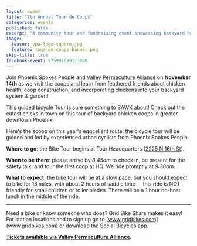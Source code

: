 ```yaml
---
layout: event
title: "7th Annual Tour de Coups"
categories: events
published: false
excerpt: "A community tour and fundraising event showcasing backyard hen houses and sustainable gardening practices in an urban setting."
image:
  teaser: vpa-logo-square.jpg
  feature: tour-de-coups-banner.png
skip-title: true
facebook-event: 975992699113090
---
```


Join Phoenix Spokes People and [Valley Permaculture Alliance](http://vpaaz.org/)
on **November 14th** as we visit the coops and learn from feathered friends
about chicken health, coop construction, and incorporating chickens into
your backyard system & garden!

This guided bicycle Tour is sure something to BAWK about! Check out the cutest chicks in town on this tour of backyard chicken coops in greater downtown Phoenix!

Here's the scoop on this year's eggcellent route: the bicycle tour will be guided and led by experienced urban cyclists from Phoenix Spokes People.

**Where to go**:
the Bike Tour begins at Tour Headquarters ([2225 N 16th St](https://goo.gl/maps/x2AEDtW8E1p)).

**When to be there**:
please arrive by *8:45am* to check in, be present for the safety talk, and tour the first coop at HQ. We ride promptly at *9:30am*.

**What to expect**:
the bike tour will be at a slow pace, but you should expect to bike for 18 miles, with about 2 hours of saddle time -- this ride is NOT friendly for small children or roller blades.
There will be a 1 hour no-host lunch in the middle of the ride.

***

Need a bike or know someone who does? Grid Bike Share makes it easy! For station locations and to sign up go to [www.gridbikes.com](www.gridbikes.com) or download the Social Bicycles app.

**[Tickets available via Valley Permaculture Alliance](http://vpaaz.org/event-1938622).**
